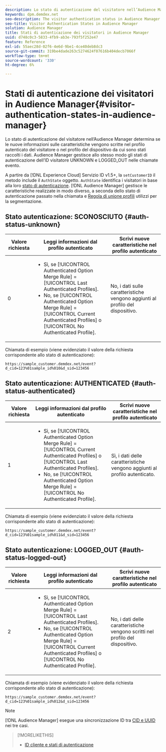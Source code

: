```yaml
---
description: Lo stato di autenticazione del visitatore nell’Audience Manager determina se le nuove informazioni sulle caratteristiche vengono scritte nel profilo autenticato del visitatore o nel profilo del dispositivo da cui sono stati raccolti i dati. Audience Manager gestisce allo stesso modo gli stati di autenticazione dell’ID visitatore UNKNOWN e LOGGED_OUT nelle chiamate evento.
keywords: dpm.demdex.net
seo-description: The visitor authentication status in Audience Manager determines if the new trait information is written to the visitor's authenticated profile or to the device profile, where the data was collected from. Audience Manager handles the visitor ID authentication statuses UNKNOWN and LOGGED_OUT in event calls in the same way.
seo-title: Visitor Authentication States in Audience Manager
solution: Audience Manager
title: Stati di autenticazione dei visitatori in Audience Manager
uuid: d748c0c3-5833-4fb9-ab3e-793f5f252e47
feature: Reference
exl-id: 55aec28d-02f6-4e6d-9be1-4ce40deb8dc3
source-git-commit: 319be4dade263c5274624f07616b404decb7066f
workflow-type: tm+mt
source-wordcount: '330'
ht-degree: 6%

---
```


# Stati di autenticazione dei visitatori in Audience Manager{#visitor-authentication-states-in-audience-manager}

Lo stato di autenticazione del visitatore nell’Audience Manager determina se le nuove informazioni sulle caratteristiche vengono scritte nel profilo autenticato del visitatore o nel profilo del dispositivo da cui sono stati raccolti i dati. Audience Manager gestisce allo stesso modo gli stati di autenticazione dell’ID visitatore UNKNOWN e LOGGED_OUT nelle chiamate evento.

A partire da [!DNL Experience Cloud] Servizio ID v1.5+, la `setCustomerID` il metodo include il `AuthState` oggetto. `AuthState` identifica i visitatori in base alla loro [stato di autenticazione](https://experienceleague.adobe.com/docs/id-service/using/reference/authenticated-state.html). [!DNL Audience Manager] gestisce le caratteristiche realizzate in modo diverso, a seconda dello stato di autenticazione passato nella chiamata e [Regola di unione profili](../features/profile-merge-rules/merge-rules-dashboard.md) utilizzi per la segmentazione.

## Stato autenticazione: SCONOSCIUTO {#auth-status-unknown}

| Valore richiesta | Leggi informazioni dal profilo autenticato | Scrivi nuove caratteristiche nel profilo autenticato |
|---|---|---|
| 0 | <ul><li>Sì, se [!UICONTROL Authenticated Option Merge Rule] = [!UICONTROL Last Authenticated Profiles].</li><li>No, se [!UICONTROL Authenticated Option Merge Rule] = [!UICONTROL Current Authenticated Profiles] o [!UICONTROL No Authenticated Profile].</li></ul> | No, i dati sulle caratteristiche vengono aggiunti al profilo del dispositivo. |

Chiamata di esempio (viene evidenziato il valore della richiesta corrispondente allo stato di autenticazione):

`https://sample_customer.demdex.net/event?d_cid=123%01sample_id%010&d_sid=123456`

## Stato autenticazione: AUTHENTICATED {#auth-status-authenticated}

| Valore richiesta | Leggi informazioni dal profilo autenticato | Scrivi nuove caratteristiche nel profilo autenticato |
|---|---|---|
| 1 | <ul><li>Sì, se [!UICONTROL Authenticated Option Merge Rule] = [!UICONTROL Current Authenticated Profiles] o [!UICONTROL Last Authenticated Profiles].</li><li>No, se [!UICONTROL Authenticated Option Merge Rule] = [!UICONTROL No Authenticated Profile].</li></ul> | Sì, i dati delle caratteristiche vengono aggiunti al profilo autenticato. |

Chiamata di esempio (viene evidenziato il valore della richiesta corrispondente allo stato di autenticazione):

`https://sample_customer.demdex.net/event?d_cid=123%01sample_id%011&d_sid=123456`

## Stato autenticazione: LOGGED_OUT {#auth-status-logged-out}

| Valore richiesta | Leggi informazioni dal profilo autenticato | Scrivi nuove caratteristiche nel profilo autenticato |
|---|---|---|
| 2 | <ul><li>Sì, se [!UICONTROL Authenticated Option Merge Rule] = [!UICONTROL Last Authenticated Profiles].</li><li>No, se [!UICONTROL Authenticated Option Merge Rule] = [!UICONTROL Current Authenticated Profiles] o [!UICONTROL No Authenticated Profile].</li></ul> | No, i dati delle caratteristiche vengono scritti nel profilo del dispositivo. |

Chiamata di esempio (viene evidenziato il valore della richiesta corrispondente allo stato di autenticazione):

`https://sample_customer.demdex.net/event?d_cid=123%01sample_id%012&d_sid=123456`

>[!NOTE]
>
>[!DNL Audience Manager] esegue una sincronizzazione ID tra [CID e UUID](../reference/ids-in-aam.md) nei tre casi.

>[!MORELIKETHIS]
>
>* [ID cliente e stati di autenticazione](https://experienceleague.adobe.com/docs/id-service/using/reference/authenticated-state.html)

